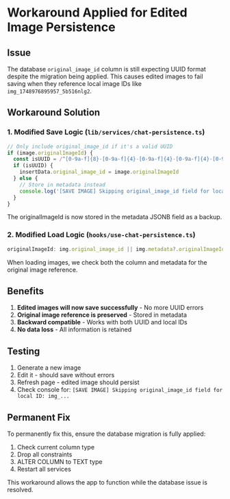 # Workaround Applied for Edited Image Persistence

## Issue
The database `original_image_id` column is still expecting UUID format despite the migration being applied. This causes edited images to fail saving when they reference local image IDs like `img_1748976895957_5b516nlg2`.

## Workaround Solution

### 1. Modified Save Logic (`lib/services/chat-persistence.ts`)
```typescript
// Only include original_image_id if it's a valid UUID
if (image.originalImageId) {
  const isUUID = /^[0-9a-f]{8}-[0-9a-f]{4}-[0-9a-f]{4}-[0-9a-f]{4}-[0-9a-f]{12}$/i.test(image.originalImageId)
  if (isUUID) {
    insertData.original_image_id = image.originalImageId
  } else {
    // Store in metadata instead
    console.log('[SAVE IMAGE] Skipping original_image_id field for local ID:', image.originalImageId)
  }
}
```

The originalImageId is now stored in the metadata JSONB field as a backup.

### 2. Modified Load Logic (`hooks/use-chat-persistence.ts`)
```typescript
originalImageId: img.original_image_id || img.metadata?.originalImageId, // Check both fields
```

When loading images, we check both the column and metadata for the original image reference.

## Benefits

1. **Edited images will now save successfully** - No more UUID errors
2. **Original image reference is preserved** - Stored in metadata
3. **Backward compatible** - Works with both UUID and local IDs
4. **No data loss** - All information is retained

## Testing

1. Generate a new image
2. Edit it - should save without errors
3. Refresh page - edited image should persist
4. Check console for: `[SAVE IMAGE] Skipping original_image_id field for local ID: img_...`

## Permanent Fix

To permanently fix this, ensure the database migration is fully applied:
1. Check current column type
2. Drop all constraints
3. ALTER COLUMN to TEXT type
4. Restart all services

This workaround allows the app to function while the database issue is resolved.